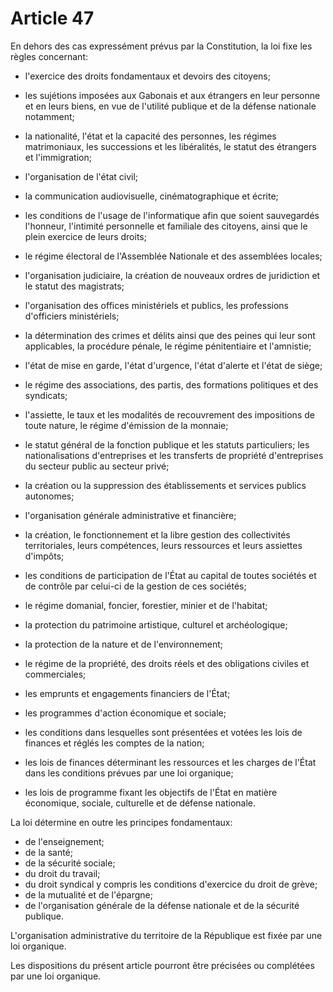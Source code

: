 # Article 47

En dehors des cas expressément prévus par la Constitution, la loi fixe les règles concernant:

*  l'exercice des droits fondamentaux et devoirs des citoyens;

*  les sujétions imposées aux Gabonais et aux étrangers en leur personne et en
leurs biens, en vue de l'utilité publique et de la défense nationale notamment;

*  la nationalité, l'état et la capacité des personnes, les régimes matrimoniaux,
les successions et les libéralités, le statut des étrangers et l'immigration;

*  l'organisation de l'état civil;

*  la communication audiovisuelle, cinématographique et écrite;

*  les conditions de l'usage de l'informatique afin que soient sauvegardés
l'honneur, l'intimité personnelle et familiale des citoyens, ainsi que le plein
exercice de leurs droits;

*  le régime électoral de l'Assemblée Nationale et des assemblées locales;

*  l'organisation judiciaire, la création de nouveaux ordres de juridiction et le
statut des magistrats;

*  l'organisation des offices ministériels et publics, les professions d'officiers
ministériels;

*  la détermination des crimes et délits ainsi que des peines qui leur sont
applicables, la procédure pénale, le régime pénitentiaire et l'amnistie;

*  l'état de mise en garde, l'état d'urgence, l'état d'alerte et l'état de siège;

*  le régime des associations, des partis, des formations politiques et des
syndicats;

*  l'assiette, le taux et les modalités de recouvrement des impositions de toute
nature, le régime d'émission de la monnaie;

*  le statut général de la fonction publique et les statuts particuliers;
 les nationalisations d'entreprises et les transferts de propriété d'entreprises du
secteur public au secteur privé;

*  la création ou la suppression des établissements et services publics
autonomes;

*  l'organisation générale administrative et financière;

*  la création, le fonctionnement et la libre gestion des collectivités territoriales,
leurs compétences, leurs ressources et leurs assiettes d'impôts;

*  les conditions de participation de l'État au capital de toutes sociétés et de
contrôle par celui-ci de la gestion de ces sociétés;

*  le régime domanial, foncier, forestier, minier et de l'habitat;

*  la protection du patrimoine artistique, culturel et archéologique;

*  la protection de la nature et de l'environnement;

*  le régime de la propriété, des droits réels et des obligations civiles et
commerciales;

*  les emprunts et engagements financiers de l'État;

*  les programmes d'action économique et sociale;

*  les conditions dans lesquelles sont présentées et votées les lois de finances et
réglés les comptes de la nation;

*  les lois de finances déterminant les ressources et les charges de l'État dans
les conditions prévues par une loi organique;

*  les lois de programme fixant les objectifs de l'État en matière économique,
sociale, culturelle et de défense nationale.

La loi détermine en outre les principes fondamentaux:

*  de l'enseignement;
*  de la santé;
*  de la sécurité sociale;
*  du droit du travail;
*  du droit syndical y compris les conditions d'exercice du droit de grève;
*  de la mutualité et de l'épargne;
*  de l'organisation générale de la défense nationale et de la sécurité publique.

L'organisation administrative du territoire de la République est fixée par une loi organique.

Les dispositions du présent article pourront être précisées ou complétées par une loi organique.